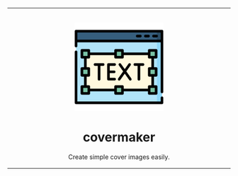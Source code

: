 <table>
  <tr>
    <td width="9999px" align="center">
      <p>
        <br>
        <img height="200" src="src/assets/logo.svg" alt="logo">
      </p>
      <h1>covermaker</h1>
      <p>Create simple cover images easily.</p>
    </td>
  </tr>
</table>
